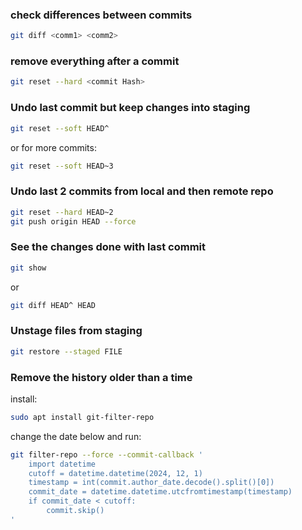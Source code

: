 ### check differences between commits
```sh
git diff <comm1> <comm2>
```
### remove everything after a commit
```sh
git reset --hard <commit Hash>
```
### Undo last commit but keep changes into staging
```sh
git reset --soft HEAD^
```
or for more commits:
```sh
git reset --soft HEAD~3
```
### Undo last 2 commits from local and then remote repo
```sh
git reset --hard HEAD~2
git push origin HEAD --force
```
### See the changes done with last commit
```sh
git show
```
or 
```sh
git diff HEAD^ HEAD
```
### Unstage files from staging
```sh
git restore --staged FILE
```
### Remove the history older than a time
install:
```sh
sudo apt install git-filter-repo
```
change the date below and run:
```sh
git filter-repo --force --commit-callback '
    import datetime
    cutoff = datetime.datetime(2024, 12, 1)
    timestamp = int(commit.author_date.decode().split()[0])
    commit_date = datetime.datetime.utcfromtimestamp(timestamp)
    if commit_date < cutoff:
        commit.skip()
'
```
